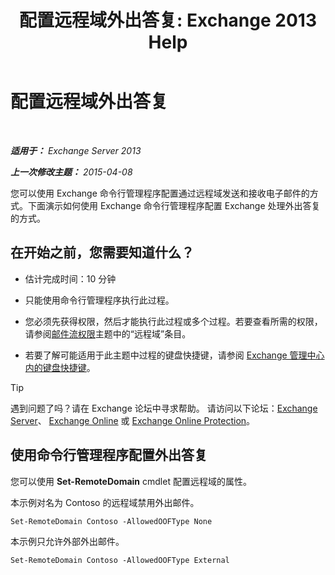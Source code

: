 ﻿---
title: '配置远程域外出答复: Exchange 2013 Help'
TOCTitle: 配置远程域外出答复
ms:assetid: 0c1e56be-7a29-4294-9762-600f9f788741
ms:mtpsurl: https://technet.microsoft.com/zh-cn/library/JJ657713(v=EXCHG.150)
ms:contentKeyID: 50489900
ms.date: 01/11/2018
mtps_version: v=EXCHG.150
ms.translationtype: HT
---

# 配置远程域外出答复

 

_**适用于：** Exchange Server 2013_

_**上一次修改主题：** 2015-04-08_

您可以使用 Exchange 命令行管理程序配置通过远程域发送和接收电子邮件的方式。下面演示如何使用 Exchange 命令行管理程序配置 Exchange 处理外出答复的方式。

## 在开始之前，您需要知道什么？

  - 估计完成时间：10 分钟

  - 只能使用命令行管理程序执行此过程。

  - 您必须先获得权限，然后才能执行此过程或多个过程。若要查看所需的权限，请参阅[邮件流权限](mail-flow-permissions-exchange-2013-help.md)主题中的“远程域”条目。

  - 若要了解可能适用于此主题中过程的键盘快捷键，请参阅 [Exchange 管理中心内的键盘快捷键](keyboard-shortcuts-in-the-exchange-admin-center-exchange-online-protection-help.md)。

> [!TIP]  
> 遇到问题了吗？请在 Exchange 论坛中寻求帮助。 请访问以下论坛：<a href="https://go.microsoft.com/fwlink/p/?linkid=60612">Exchange Server</a>、 <a href="https://go.microsoft.com/fwlink/p/?linkid=267542">Exchange Online</a> 或 <a href="https://go.microsoft.com/fwlink/p/?linkid=285351">Exchange Online Protection</a>。


## 使用命令行管理程序配置外出答复

您可以使用 **Set-RemoteDomain** cmdlet 配置远程域的属性。

本示例对名为 Contoso 的远程域禁用外出邮件。

    Set-RemoteDomain Contoso -AllowedOOFType None

本示例只允许外部外出邮件。

    Set-RemoteDomain Contoso -AllowedOOFType External

